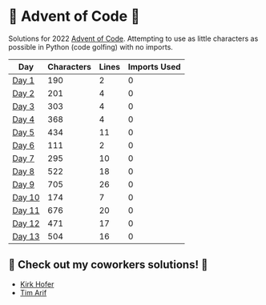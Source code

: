 # 🎄 Advent of Code 🎄

Solutions for 2022 [Advent of Code](http://adventofcode.com/).
Attempting to use as little characters as possible in Python (code golfing) with no imports.

Day | Characters | Lines | Imports Used
--- | --- | --- | ---
[Day 1](https://github.com/nicoleserafino/adventofcode2022/blob/master/day01/day01.py) | 190 | 2 | 0
[Day 2](https://github.com/nicoleserafino/adventofcode2022/blob/master/day02/day02.py) | 201 | 4 | 0
[Day 3](https://github.com/nicoleserafino/adventofcode2022/blob/master/day03/day03.py) | 303 | 4 | 0
[Day 4](https://github.com/nicoleserafino/adventofcode2022/blob/master/day04/day04.py) | 368 | 4 | 0
[Day 5](https://github.com/nicoleserafino/adventofcode2022/blob/master/day05/day05.py) | 434 | 11 | 0
[Day 6](https://github.com/nicoleserafino/adventofcode2022/blob/master/day06/day06.py) | 111 | 2 | 0
[Day 7](https://github.com/nicoleserafino/adventofcode2022/blob/master/day07/day07.py) | 295 | 10 | 0
[Day 8](https://github.com/nicoleserafino/adventofcode2022/blob/master/day08/day08.py) | 522 | 18 | 0
[Day 9](https://github.com/nicoleserafino/adventofcode2022/blob/master/day09/day09.py) | 705 | 26 | 0
[Day 10](https://github.com/nicoleserafino/adventofcode2022/blob/master/day10/day10.py) | 174 | 7 | 0
[Day 11](https://github.com/nicoleserafino/adventofcode2022/blob/master/day11/day11.py) | 676 | 20 | 0
[Day 12](https://github.com/nicoleserafino/adventofcode2022/blob/master/day12/day12.py) | 471 | 17 | 0
[Day 13](https://github.com/nicoleserafino/adventofcode2022/blob/master/day13/day13.py) | 504 | 16 | 0


## 🤶 Check out my coworkers solutions! 🤶
- [Kirk Hofer](https://github.com/kirkhofer/adventofcode)
- [Tim Arif](https://github.com/timarif/AdventOfCode2022)